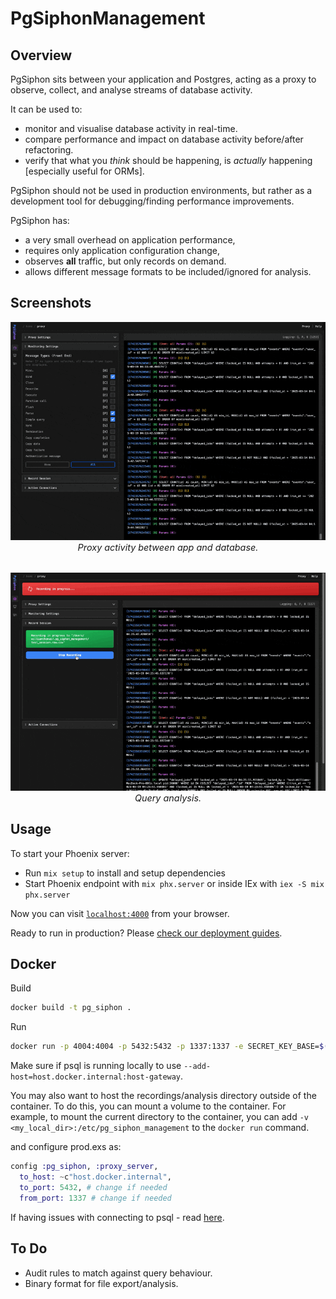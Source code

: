 # PgSiphonManagement

## Overview

PgSiphon sits between your application and Postgres, acting as a proxy to observe, collect, and analyse streams of database activity.

It can be used to:
- monitor and visualise database activity in real-time.
- compare performance and impact on database activity before/after refactoring.
- verify that what you *think* should be happening, is *actually* happening [especially useful for ORMs].

PgSiphon should not be used in production environments, but rather as a development tool for debugging/finding performance improvements.

PgSiphon has:
- a very small overhead on application performance,
- requires only application configuration change,
- observes **all** traffic, but only records on demand.
- allows different message formats to be included/ignored for analysis.

## Screenshots

<p align="center" style="margin-bottom: 2rem">
  <img src="docs/img/proxy.gif" alt="PgSiphon UI" width="600px">
  <br/>
  <em style="font-size: 0.9rem;">Proxy activity between app and database.</em>
</p>

<p align="center">
  <img src="docs/img/analysis.gif" alt="PgSiphon UI" width="600px">
  <br/>
  <em style="font-size: 0.9rem;">Query analysis.</em>
</p>


## Usage

To start your Phoenix server:

  * Run `mix setup` to install and setup dependencies
  * Start Phoenix endpoint with `mix phx.server` or inside IEx with `iex -S mix phx.server`

Now you can visit [`localhost:4000`](http://localhost:4000) from your browser.

Ready to run in production? Please [check our deployment guides](https://hexdocs.pm/phoenix/deployment.html).

## Docker

Build 
```bash
docker build -t pg_siphon .
```

Run
```bash
docker run -p 4004:4004 -p 5432:5432 -p 1337:1337 -e SECRET_KEY_BASE=$(mix phx.gen.secret) -e PORT=4004 pg_siphon
```

Make sure if psql is running locally to use `--add-host=host.docker.internal:host-gateway`.

You may also want to host the recordings/analysis directory outside of the container. To do this, you can mount a volume to the container. For example, to mount the current directory to the container, you can add `-v <my_local_dir>:/etc/pg_siphon_management` to the `docker run` command.

and configure prod.exs as:

```elixir
config :pg_siphon, :proxy_server,
  to_host: ~c"host.docker.internal",
  to_port: 5432, # change if needed
  from_port: 1337 # change if needed
```

If having issues with connecting to psql - read [here](https://stackoverflow.com/questions/24319662/from-inside-of-a-docker-container-how-do-i-connect-to-the-localhost-of-the-mach).

## To Do
- Audit rules to match against query behaviour.
- Binary format for file export/analysis.